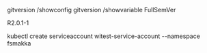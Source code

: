 gitversion /showconfig
gitversion /showvariable FullSemVer

R2.0.1-1

kubectl create serviceaccount witest-service-account --namespace fsmakka